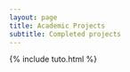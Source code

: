 ```yaml
---
layout: page
title: Academic Projects
subtitle: Completed projects
---
```


{% include tuto.html %}
